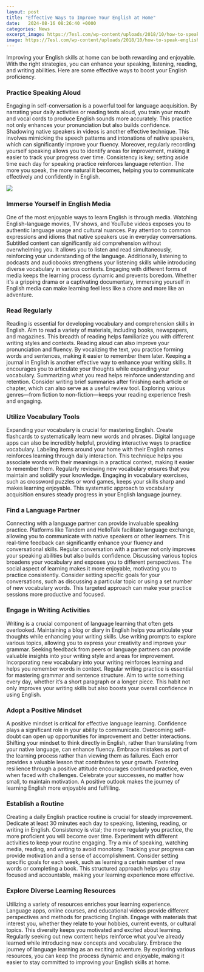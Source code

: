 ```yaml
---
layout: post
title: "Effective Ways to Improve Your English at Home"
date:   2024-08-16 08:26:40 +0000
categories: News
excerpt_image: https://7esl.com/wp-content/uploads/2018/10/how-to-speak-english-3-1.jpeg
image: https://7esl.com/wp-content/uploads/2018/10/how-to-speak-english-3-1.jpeg
---
```


Improving your English skills at home can be both rewarding and enjoyable. With the right strategies, you can enhance your speaking, listening, reading, and writing abilities. Here are some effective ways to boost your English proficiency.
### **Practice Speaking Aloud**
Engaging in self-conversation is a powerful tool for language acquisition. By narrating your daily activities or reading texts aloud, you train your mouth and vocal cords to produce English sounds more accurately. This practice not only enhances your pronunciation but also builds confidence. 
Shadowing native speakers in videos is another effective technique. This involves mimicking the speech patterns and intonations of native speakers, which can significantly improve your fluency. Moreover, regularly recording yourself speaking allows you to identify areas for improvement, making it easier to track your progress over time. 
Consistency is key; setting aside time each day for speaking practice reinforces language retention. The more you speak, the more natural it becomes, helping you to communicate effectively and confidently in English.

![](https://7esl.com/wp-content/uploads/2018/10/how-to-speak-english-3-1.jpeg)
### **Immerse Yourself in English Media**
One of the most enjoyable ways to learn English is through media. Watching English-language movies, TV shows, and YouTube videos exposes you to authentic language usage and cultural nuances. Pay attention to common expressions and idioms that native speakers use in everyday conversations.
Subtitled content can significantly aid comprehension without overwhelming you. It allows you to listen and read simultaneously, reinforcing your understanding of the language. Additionally, listening to podcasts and audiobooks strengthens your listening skills while introducing diverse vocabulary in various contexts. 
Engaging with different forms of media keeps the learning process dynamic and prevents boredom. Whether it's a gripping drama or a captivating documentary, immersing yourself in English media can make learning feel less like a chore and more like an adventure.
### **Read Regularly**
Reading is essential for developing vocabulary and comprehension skills in English. Aim to read a variety of materials, including books, newspapers, and magazines. This breadth of reading helps familiarize you with different writing styles and contexts.
Reading aloud can also improve your pronunciation and fluency. By vocalizing the text, you practice forming words and sentences, making it easier to remember them later. Keeping a journal in English is another effective way to enhance your writing skills. It encourages you to articulate your thoughts while expanding your vocabulary.
Summarizing what you read helps reinforce understanding and retention. Consider writing brief summaries after finishing each article or chapter, which can also serve as a useful review tool. Exploring various genres—from fiction to non-fiction—keeps your reading experience fresh and engaging.
### **Utilize Vocabulary Tools**
Expanding your vocabulary is crucial for mastering English. Create flashcards to systematically learn new words and phrases. Digital language apps can also be incredibly helpful, providing interactive ways to practice vocabulary. 
Labeling items around your home with their English names reinforces learning through daily interaction. This technique helps you associate words with their meanings in a practical context, making it easier to remember them.
Regularly reviewing new vocabulary ensures that you maintain and solidify your knowledge. Engaging in vocabulary exercises, such as crossword puzzles or word games, keeps your skills sharp and makes learning enjoyable. This systematic approach to vocabulary acquisition ensures steady progress in your English language journey.
### **Find a Language Partner**
Connecting with a language partner can provide invaluable speaking practice. Platforms like Tandem and HelloTalk facilitate language exchange, allowing you to communicate with native speakers or other learners. This real-time feedback can significantly enhance your fluency and conversational skills.
Regular conversation with a partner not only improves your speaking abilities but also builds confidence. Discussing various topics broadens your vocabulary and exposes you to different perspectives. The social aspect of learning makes it more enjoyable, motivating you to practice consistently.
Consider setting specific goals for your conversations, such as discussing a particular topic or using a set number of new vocabulary words. This targeted approach can make your practice sessions more productive and focused.
### **Engage in Writing Activities**
Writing is a crucial component of language learning that often gets overlooked. Maintaining a blog or diary in English helps you articulate your thoughts while enhancing your writing skills. Use writing prompts to explore various topics, allowing you to express your creativity and improve your grammar.
Seeking feedback from peers or language partners can provide valuable insights into your writing style and areas for improvement. Incorporating new vocabulary into your writing reinforces learning and helps you remember words in context.
Regular writing practice is essential for mastering grammar and sentence structure. Aim to write something every day, whether it’s a short paragraph or a longer piece. This habit not only improves your writing skills but also boosts your overall confidence in using English.
### **Adopt a Positive Mindset**
A positive mindset is critical for effective language learning. Confidence plays a significant role in your ability to communicate. Overcoming self-doubt can open up opportunities for improvement and better interactions.
Shifting your mindset to think directly in English, rather than translating from your native language, can enhance fluency. Embrace mistakes as part of the learning process rather than viewing them as failures. Each error provides a valuable lesson that contributes to your growth.
Fostering resilience through a positive attitude encourages continued practice, even when faced with challenges. Celebrate your successes, no matter how small, to maintain motivation. A positive outlook makes the journey of learning English more enjoyable and fulfilling.
### **Establish a Routine**
Creating a daily English practice routine is crucial for steady improvement. Dedicate at least 30 minutes each day to speaking, listening, reading, or writing in English. Consistency is vital; the more regularly you practice, the more proficient you will become over time.
Experiment with different activities to keep your routine engaging. Try a mix of speaking, watching media, reading, and writing to avoid monotony. Tracking your progress can provide motivation and a sense of accomplishment. 
Consider setting specific goals for each week, such as learning a certain number of new words or completing a book. This structured approach helps you stay focused and accountable, making your learning experience more effective.
### **Explore Diverse Learning Resources**
Utilizing a variety of resources enriches your learning experience. Language apps, online courses, and educational videos provide different perspectives and methods for practicing English. Engage with materials that interest you, whether they relate to your hobbies, current events, or cultural topics.
This diversity keeps you motivated and excited about learning. Regularly seeking out new content helps reinforce what you've already learned while introducing new concepts and vocabulary. 
Embrace the journey of language learning as an exciting adventure. By exploring various resources, you can keep the process dynamic and enjoyable, making it easier to stay committed to improving your English skills at home.
